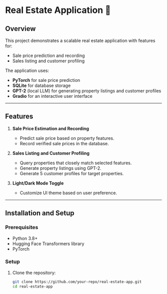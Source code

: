 # Real Estate Application 🏡

## Overview
This project demonstrates a scalable real estate application with features for:
- Sale price prediction and recording
- Sales listing and customer profiling

The application uses:
- **PyTorch** for sale price prediction
- **SQLite** for database storage
- **GPT-2** (local LLM) for generating property listings and customer profiles
- **Gradio** for an interactive user interface

---

## Features
1. **Sale Price Estimation and Recording**
   - Predict sale price based on property features.
   - Record verified sale prices in the database.

2. **Sales Listing and Customer Profiling**
   - Query properties that closely match selected features.
   - Generate property listings using GPT-2.
   - Generate 5 customer profiles for target properties.

3. **Light/Dark Mode Toggle**
   - Customize UI theme based on user preference.

---

## Installation and Setup

### Prerequisites
- Python 3.8+
- Hugging Face Transformers library
- PyTorch

### Setup
1. Clone the repository:
   ```bash
   git clone https://github.com/your-repo/real-estate-app.git
   cd real-estate-app

